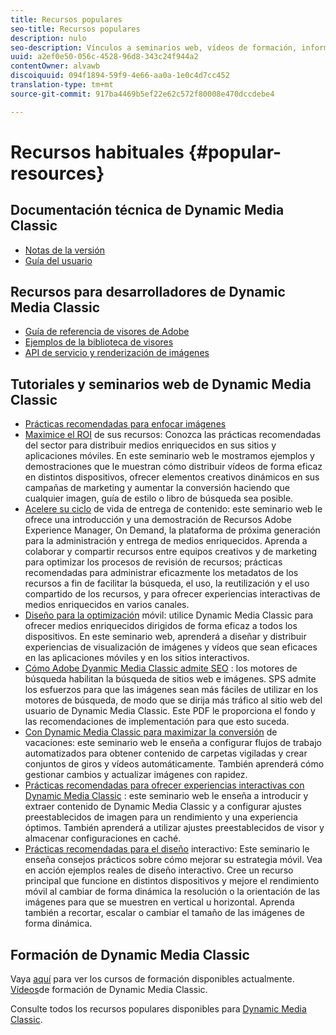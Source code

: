 ```yaml
---
title: Recursos populares
seo-title: Recursos populares
description: nulo
seo-description: Vínculos a seminarios web, vídeos de formación, información sobre prácticas recomendadas y recursos para desarrolladores.
uuid: a2ef0e50-056c-4528-96d8-343c24f944a2
contentOwner: alvawb
discoiquuid: 094f1894-59f9-4e66-aa0a-1e0c4d7cc452
translation-type: tm+mt
source-git-commit: 917ba4469b5ef22e62c572f80008e470dccdebe4

---
```



# Recursos habituales {#popular-resources}

## Documentación técnica de Dynamic Media Classic

* [Notas de la versión](https://marketing.adobe.com/resources/help/en_US/s7/release_notes/index.html)
* [Guía del usuario](introduction.md)

## Recursos para desarrolladores de Dynamic Media Classic

* [Guía de referencia de visores de Adobe](https://marketing.adobe.com/resources/help/en_US/s7/viewers_ref/index.html)
* [Ejemplos de la biblioteca de visores](https://landing.adobe.com/en/na/dynamic-media/ctir-2755/live-demos.html)
* [API de servicio y renderización de imágenes](https://marketing.adobe.com/resources/help/en_US/s7/is_ir_api/index.html)

## Tutoriales y seminarios web de Dynamic Media Classic

* [Prácticas recomendadas para enfocar imágenes](/help/assets/s7_sharpening_images.pdf)
* [Maximice el ROI](https://adobecustomersuccess.adobeconnect.com/p5ar3hfrrec/?launcher=false&fcsContent=true&pbMode=normal&proto=true) de sus recursos: Conozca las prácticas recomendadas del sector para distribuir medios enriquecidos en sus sitios y aplicaciones móviles. En este seminario web le mostramos ejemplos y demostraciones que le muestran cómo distribuir vídeos de forma eficaz en distintos dispositivos, ofrecer elementos creativos dinámicos en sus campañas de marketing y aumentar la conversión haciendo que cualquier imagen, guía de estilo o libro de búsqueda sea posible.
* [Acelere su ciclo](https://adobecustomersuccess.adobeconnect.com/p88ducm9pqv/) de vida de entrega de contenido: este seminario web le ofrece una introducción y una demostración de Recursos Adobe Experience Manager, On Demand, la plataforma de próxima generación para la administración y entrega de medios enriquecidos. Aprenda a colaborar y compartir recursos entre equipos creativos y de marketing para optimizar los procesos de revisión de recursos; prácticas recomendadas para administrar eficazmente los metadatos de los recursos a fin de facilitar la búsqueda, el uso, la reutilización y el uso compartido de los recursos, y para ofrecer experiencias interactivas de medios enriquecidos en varios canales.
* [Diseño para la optimización](https://adobecustomersuccess.adobeconnect.com/p6oqd3wydif/?launcher=false&fcsContent=true&pbMode=normal&proto=true) móvil: utilice Dynamic Media Classic para ofrecer medios enriquecidos dirigidos de forma eficaz a todos los dispositivos. En este seminario web, aprenderá a diseñar y distribuir experiencias de visualización de imágenes y vídeos que sean eficaces en las aplicaciones móviles y en los sitios interactivos.
* [Cómo Adobe Dyanmic Media Classic admite SEO](help/assets/s7_seo.pdf) : los motores de búsqueda habilitan la búsqueda de sitios web e imágenes. SPS admite los esfuerzos para que las imágenes sean más fáciles de utilizar en los motores de búsqueda, de modo que se dirija más tráfico al sitio web del usuario de Dynamic Media Classic. Este PDF le proporciona el fondo y las recomendaciones de implementación para que esto suceda.
* [Con Dynamic Media Classic para maximizar la conversión](https://adobecustomersuccess.adobeconnect.com/p32n1yr85c9/?proto=true) de vacaciones: este seminario web le enseña a configurar flujos de trabajo automatizados para obtener contenido de carpetas vigiladas y crear conjuntos de giros y vídeos automáticamente. También aprenderá cómo gestionar cambios y actualizar imágenes con rapidez.
* [Prácticas recomendadas para ofrecer experiencias interactivas con Dynamic Media Classic](http://seminars.adobeconnect.com/p7wb8ej3u6d/) : este seminario web le enseña a introducir y extraer contenido de Dynamic Media Classic y a configurar ajustes preestablecidos de imagen para un rendimiento y una experiencia óptimos. También aprenderá a utilizar ajustes preestablecidos de visor y almacenar configuraciones en caché.
* [Prácticas recomendadas para el diseño](http://offers.adobe.com/en/na/marketing/landings/_40458_responsive_design_live_on_demand_webinar.html) interactivo: Este seminario le enseña consejos prácticos sobre cómo mejorar su estrategia móvil. Vea en acción ejemplos reales de diseño interactivo. Cree un recurso principal que funcione en distintos dispositivos y mejore el rendimiento móvil al cambiar de forma dinámica la resolución o la orientación de las imágenes para que se muestren en vertical u horizontal. Aprenda también a recortar, escalar o cambiar el tamaño de las imágenes de forma dinámica.

## Formación de Dynamic Media Classic

Vaya [aquí](http://training.adobe.com/training/courses.html#product=adobe-scene7) para ver los cursos de formación disponibles actualmente.
[Vídeos](https://marketing.adobe.com/resources/help/en_US/s7/training-videos/)de formación de Dynamic Media Classic.

Consulte todos los recursos populares disponibles para [Dynamic Media Classic](home.md).
